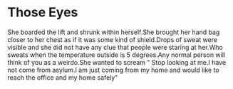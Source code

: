 # Those Eyes

She boarded the lift and shrunk within herself.She brought her hand bag closer to her chest as if it was some kind of shield.Drops of sweat were visible and she did not have any clue that people were staring at her.Who sweats when the temperature outside is 5 degrees.Any normal person will think of you as a weirdo.She wanted to scream " Stop looking at me.I have not come from asylum.I am just coming from my home and would like to reach the office and my home safely"
